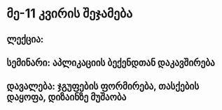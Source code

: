 # მე-11 კვირის შეჯამება

## ლექცია:


## სემინარი: აპლიკაციის ბექენდთან დაკავშირება


## დავალება: ჯგუფების ფორმირება, თასქების დაყოფა, დიზაინზე მუშაობა


